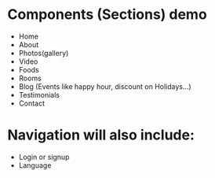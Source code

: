 # Components (Sections) demo

- Home
- About
- Photos(gallery)
- Video
- Foods
- Rooms
- Blog (Events like happy hour, discount on Holidays...)
- Testimonials
- Contact

# Navigation will also include:

- Login or signup
- Language

